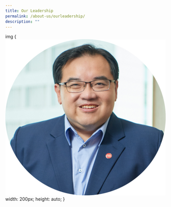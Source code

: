 ```yaml
---
title: Our Leadership
permalink: /about-us/ourleadership/
description: ""
---
```

img {![](/images/Chairman.png) 
      width: 200px;
      height: auto;
    }